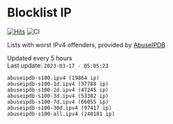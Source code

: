 # Blocklist IP

[![Hits](https://hits.seeyoufarm.com/api/count/incr/badge.svg?url=https%3A%2F%2Fgithub.com%2Fborestad%2Fblocklist-ip%2F&count_bg=%2379C83D&title_bg=%23555555&icon=&icon_color=%23E7E7E7&title=hits&edge_flat=false)](https://hits.seeyoufarm.com)  ![CI](https://img.shields.io/github/workflow/status/borestad/blocklist-ip/CI?style=flat-square)

Lists with worst IPv4 offenders, provided by [AbuseIPDB](https://www.abuseipdb.com/)

<!-- FOOTER-PLACEHOLDER -->
Updated every 5 hours<br>
Last update: `2023-03-17 - 05:05:23`
```
abuseipdb-s100.ipv4 (19864 ip)
abuseipdb-s100-1d.ipv4 (37788 ip)
abuseipdb-s100-2d.ipv4 (47245 ip)
abuseipdb-s100-3d.ipv4 (53382 ip)
abuseipdb-s100-7d.ipv4 (66055 ip)
abuseipdb-s100-30d.ipv4 (97417 ip)
abuseipdb-s100-all.ipv4 (240181 ip)
```
